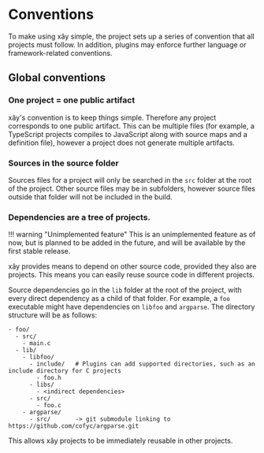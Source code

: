 # Conventions

To make using xây simple, the project sets up a series of convention that all projects must follow. In
addition, plugins may enforce further language or framework-related conventions.

## Global conventions

### One project = one public artifact

xây's convention is to keep things simple. Therefore any project corresponds to one public artifact.
This can be multiple files (for example, a TypeScript projects compiles to JavaScript along with source
maps and a definition file), however a project does not generate multiple artifacts. 

### Sources in the source folder

Sources files for a project will only be searched in the `src` folder at the root of the project. Other source
files may be in subfolders, however source files outside that folder will not be included in the build.

### Dependencies are a tree of projects.


!!! warning "Unimplemented feature"
    This is an unimplemented feature as of now, but is planned to be added in the future, and will be
    available by the first stable release.

    
xây provides means to depend on other source code, provided they also are projects. This means you can easily
reuse source code in different projects.

Source dependencies go in the `lib` folder at the root of the project, with every direct dependency as a child
of that folder. For example, a `foo` executable might have dependencies on `libfoo` and `argparse`. The
directory structure will be as follows:

    - foo/
      - src/
        - main.c
      - lib/
        - libfoo/
          - include/   # Plugins can add supported directories, such as an include directory for C projects
            - foo.h
          - libs/
            - <indirect dependencies>
          - src/
            - foo.c
        - argparse/
          - src/       -> git submodule linking to https://github.com/cofyc/argparse.git

This allows xây projects to be immediately reusable in other projects.